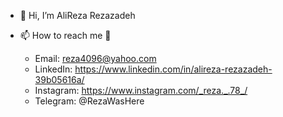 - 👋 Hi, I’m AliReza Rezazadeh

- 📫 How to reach me 🙂
  - Email: reza4096@yahoo.com
  - LinkedIn: https://www.linkedin.com/in/alireza-rezazadeh-39b05616a/
  - Instagram: https://www.instagram.com/_reza._.78_/
  - Telegram: @RezaWasHere


<!---
Reza4096/Reza4096 is a ✨ special ✨ repository because its `README.md` (this file) appears on your GitHub profile.
You can click the Preview link to take a look at your changes.
--->
